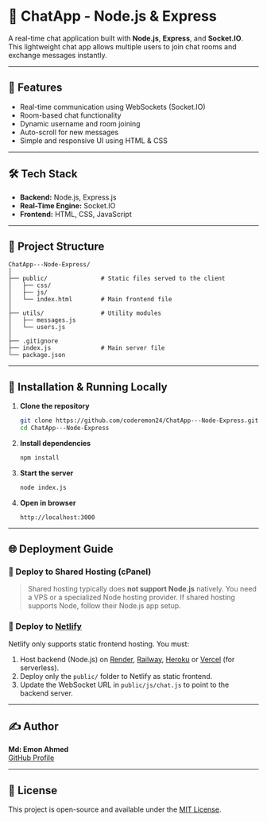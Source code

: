 # 💬 ChatApp - Node.js & Express

A real-time chat application built with **Node.js**, **Express**, and **Socket.IO**. This lightweight chat app allows multiple users to join chat rooms and exchange messages instantly.

---

## 🚀 Features

- Real-time communication using WebSockets (Socket.IO)
- Room-based chat functionality
- Dynamic username and room joining
- Auto-scroll for new messages
- Simple and responsive UI using HTML & CSS

---

## 🛠️ Tech Stack

- **Backend:** Node.js, Express.js
- **Real-Time Engine:** Socket.IO
- **Frontend:** HTML, CSS, JavaScript

---

## 📁 Project Structure

```
ChatApp---Node-Express/
│
├── public/               # Static files served to the client
│   ├── css/
│   ├── js/
│   └── index.html        # Main frontend file
│
├── utils/                # Utility modules
│   ├── messages.js
│   └── users.js
│
├── .gitignore
├── index.js              # Main server file
└── package.json
```

---

## 🧪 Installation & Running Locally

1. **Clone the repository**
   ```bash
   git clone https://github.com/coderemon24/ChatApp---Node-Express.git
   cd ChatApp---Node-Express
   ```

2. **Install dependencies**
   ```bash
   npm install
   ```

3. **Start the server**
   ```bash
   node index.js
   ```

4. **Open in browser**
   ```
   http://localhost:3000
   ```

---

## 🌐 Deployment Guide

### 🔹 Deploy to Shared Hosting (cPanel)

> Shared hosting typically does **not support Node.js** natively. You need a VPS or a specialized Node hosting provider. If shared hosting supports Node, follow their Node.js app setup.

### 🔹 Deploy to [Netlify](https://www.netlify.com/)

Netlify only supports static frontend hosting. You must:

1. Host backend (Node.js) on [Render](https://render.com), [Railway](https://railway.app), [Heroku](https://www.heroku.com) or [Vercel](https://vercel.com) (for serverless).
2. Deploy only the `public/` folder to Netlify as static frontend.
3. Update the WebSocket URL in `public/js/chat.js` to point to the backend server.

---

## ✍️ Author

**Md: Emon Ahmed**  
[GitHub Profile](https://github.com/coderemon24)

---

## 📄 License

This project is open-source and available under the [MIT License](LICENSE).
